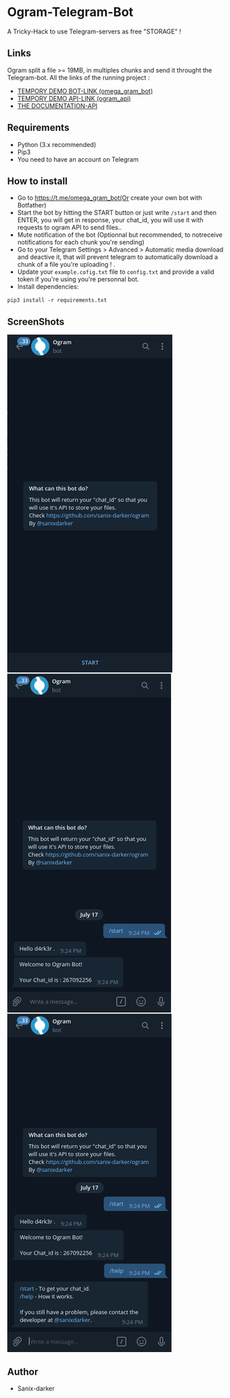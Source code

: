 <p align="center">
  <h1>Ogram-Telegram-Bot</h1>
  A Tricky-Hack to use Telegram-servers as free "STORAGE" !
</p>

## Links

Ogram split a file >= 19MB, in multiples chunks and send it throught the Telegram-bot. All the links of the running project :
- [TEMPORY DEMO BOT-LINK (omega_gram_bot)](https://t.me/omega_gram_bot) <br>
- [TEMPORY DEMO API-LINK (ogram_api)](https://ogram_api.ngrok.io)
- [THE DOCUMENTATION-API](https://documenter.getpostman.com/view/2696027/SzYgRaw1?version=latest)

## Requirements

- Python (3.x recommended)
- Pip3
- You need to have an account on Telegram

## How to install

- Go to https://t.me/omega_gram_bot(Or create your own bot with Botfather)
- Start the bot by hitting the START button or just write `/start` and then ENTER, you will get in response, your chat_id, you will use it with requests to ogram API to send files..
- Mute notification of the bot (Optionnal but recommended, to notreceive notifications for each chunk you're sending)
- Go to your Telegram Settings > Advanced > Automatic media download and deactive it, that will prevent telegram to automatically download a chunk of a file you're uploading !
.
- Update your `example.cofig.txt` file to `config.txt` and provide a valid token if you're using you're personnal bot.
- Install dependencies:
```shell
pip3 install -r requirements.txt
```
## ScreenShots

<img src="./images/1.png" />
<img src="./images/2.png" />
<img src="./images/3.png" />

## Author

- Sanix-darker

